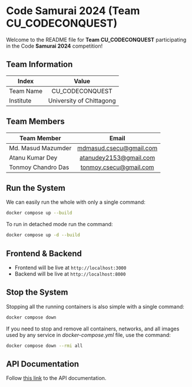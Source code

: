# Code Samurai 2024 (Team CU_CODECONQUEST)

Welcome to the README file for **Team CU_CODECONQUEST** participating in the Code **Samurai 2024** competition!

## Team Information

| Index              |  Value                     |
|--------------------|:--------------------------:|
| Team Name          |  CU_CODECONQUEST           |
| Institute          |  University of Chittagong  |


## Team Members

|  Team Member         |  Email                    |
|----------------------|:-------------------------:|
|  Md. Masud Mazumder  |  mdmasud.csecu@gmail.com  |
|  Atanu Kumar Dey     |  atanudey2153@gmail.com   |
|  Tonmoy Chandro Das  |  tonmoy.csecu@gmail.com   |

## Run the System

We can easily run the whole with only a single command:
```bash
docker compose up --build
```

To run in detached mode run the command:
```bash
docker compose up -d --build
```

## Frontend & Backend

- Frontend will be live at `http://localhost:3000`
- Backend will be live at `http://localhost:8000`

## Stop the System

Stopping all the running containers is also simple with a single command:
```bash
docker compose down
```

If you need to stop and remove all containers, networks, and all images used by any service in <em>docker-compose.yml</em> file, use the command:
```bash
docker compose down --rmi all
```

## API Documentation

Follow [this link](https://docs.google.com/spreadsheets/d/1fpi0ID4jHdol8GLWd4eI7VWFdAUKYX00ai9nGEgrBaE/edit?usp=sharing) to the API documentation.